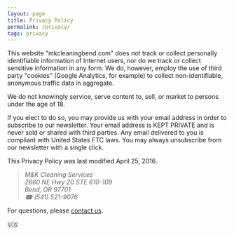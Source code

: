 ```yaml
---
layout: page
title: Privacy Policy 
permalink: /privacy/
tags: privacy
---
```


This website "mkcleaningbend.com" does not track or collect personally identifiable information of Internet users, nor do we track or collect sensitive information in any form. We do, however, employ the use of third party "cookies" (Google Analytics, for example) to collect non-identifiable, anonymous traffic data in aggregate.

We do not knowingly service, serve content to, sell, or market to persons under the age of 18.

If you elect to do so, you may provide us with your email address in order to subscribe to our newsletter. Your email address is KEPT PRIVATE and is never sold or shared with third parties. Any email delivered to you is compliant with United States FTC laws. You may always unsubscribe from our newsletter with a single click.

This Privacy Policy was last modified April 25, 2016.

<blockquote><address>
M&K Cleaning Services<br>
2660 NE Hwy 20 STE 610-109<br>
Bend, OR 97701<br>
☎ (541) 521-9076
</address></blockquote>

For questions, please <a href="/contact/">contact us</a>.

🇺🇸
